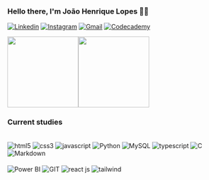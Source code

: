 ### Hello there, I'm João Henrique Lopes 🤙🏾

[![Linkedin](https://img.shields.io/badge/LinkedIn-0077B5?style=for-the-badge&logo=linkedin&logoColor=white)](https://www.linkedin.com/in/jo%C3%A3o-henrique-lopes-984679254)
[![Instagram](https://img.shields.io/badge/Instagram-E4405F?style=for-the-badge&logo=instagram&logoColor=white)](https://www.instagram.com/_lopezzd)
[![Gmail](https://img.shields.io/badge/Gmail-D14836?style=for-the-badge&logo=gmail&logoColor=white)](mailto:joaohenriquelopesdiv@gmail.com)
[![Codecademy](https://img.shields.io/badge/Codecademy-FFF0E5?style=for-the-badge&logo=codecademy&logoColor=303347)](https://www.codecademy.com/profiles/_lopezzd)

<div style="display: flex">
  <img height=160 align="center" src="https://github-readme-stats.vercel.app/api?username=lopezzd&theme=dracula" />
  <img height=160 align="center" src="https://github-readme-stats.vercel.app/api/top-langs?username=lopezzd&layout=compact&langs_count=8&card_width=320&theme=dracula&hide_progress=true" />
</div>

### Current studies

<div style="display: inline_block">
<br/>

<img align="center" alt="html5" src="https://img.shields.io/badge/HTML5-E34F26?style=for-the-badge&logo=html5&logoColor=white"/>
<img align="center" alt="css3" src="https://img.shields.io/badge/CSS3-1572B6?style=for-the-badge&logo=css3&logoColor=white" />
<img align="center" alt="javascript" src="https://img.shields.io/badge/JavaScript-323330?style=for-the-badge&logo=javascript&logoColor=F7DF1E"/>
<img align="center" alt="Python" src="https://img.shields.io/badge/Python-14354C?style=for-the-badge&logo=python&logoColor=white">
<img align="center" alt="MySQL" src="https://img.shields.io/badge/MySQL-00000F?style=for-the-badge&logo=mysql&logoColor=white">
<img align="center" alt="typescript" src="https://img.shields.io/badge/TypeScript-007ACC?style=for-the-badge&logo=typescript&logoColor=white">
<img align="center" alt="C" src="https://img.shields.io/badge/C-00599C?style=for-the-badge&logo=c&logoColor=white">
<img align="center" alt="Markdown" src="https://img.shields.io/badge/Markdown-000000?style=for-the-badge&logo=markdown&logoColor=white">


<br/>
<br/>


<img align="center" alt="Power BI" src="https://img.shields.io/badge/PowerBI-F2C811?style=for-the-badge&logo=Power%20BI&logoColor=white">
<img align="center" alt="GIT" src="https://img.shields.io/badge/GIT-E44C30?style=for-the-badge&logo=git&logoColor=whit">
<img align="center" alt="react js" src="https://img.shields.io/badge/React-20232A?style=for-the-badge&logo=react&logoColor=61DAFB"/>
<img align="center" alt="tailwind" src="https://img.shields.io/badge/Tailwind_CSS-38B2AC?style=for-the-badge&logo=tailwind-css&logoColor=white">


</div> 
